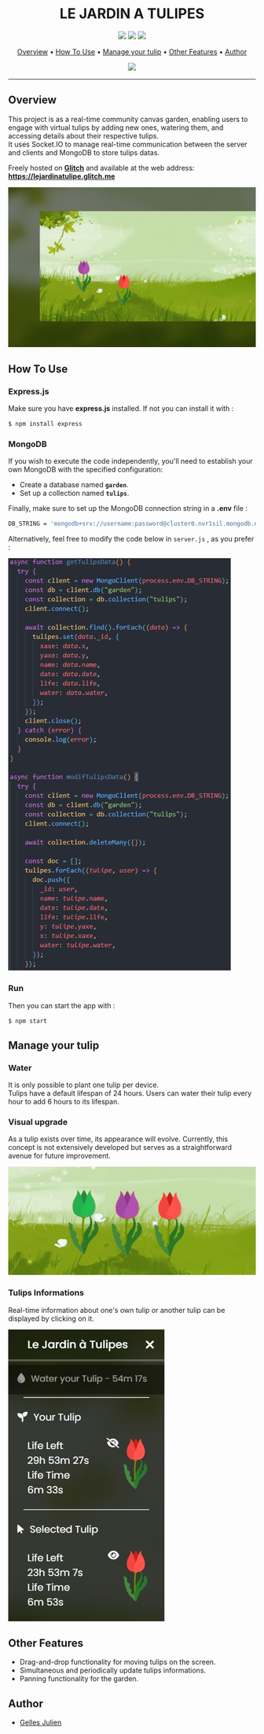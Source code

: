 <h1 align="center">
LE JARDIN A TULIPES
</h1>

<p align="center">
<a href="https://developer.mozilla.org/en-US/docs/Web/JavaScript"><img src="https://img.shields.io/badge/JavaScript-F7DF1E?style=for-the-badge&logo=javascript&logoColor=black"></a>
<a href="https://expressjs.com"><img src="https://img.shields.io/badge/Express.js-404D59?style=for-the-badge"></a>
<a href="https://www.mongodb.com/"><img src="https://img.shields.io/badge/MongoDB-4EA94B?style=for-the-badge&logo=mongodb&logoColor=white"></a>
</p>

<p align="center">
<a href="#overview">Overview</a> • <a href="#how-to-use">How To Use</a> • <a href="#manage-your-tulip">Manage your tulip</a> • <a href="#other-features">Other Features</a> • <a href="#author">Author</a><br>
</p>

<p align="center">
<img src="https://cdn.glitch.global/8c20220c-af71-4768-a86a-e5f46714c3b4/tulipe.png?v=1677883683788">
</p>

---

## Overview

This project is as a real-time community canvas garden, enabling users to engage with virtual tulips by adding new ones, watering them, and accessing details about their respective tulips.<br>
It uses Socket.IO to manage real-time communication between the server and clients and MongoDB to store tulips datas.

Freely hosted on **[Glitch](https://glitch.com/)** and available at the web address: **https://lejardinatulipe.glitch.me**

<img src="img/garden.jpg">

## How To Use

### Express.js

Make sure you have **express.js** installed. If not you can install it with :

```bash
$ npm install express
```

### MongoDB

If you wish to execute the code independently, you'll need to establish your own MongoDB with the specified configuration:

- Create a database named **`garden`**.
- Set up a collection named **`tulips`**.

Finally, make sure to set up the MongoDB connection string in a **.env** file :

```bash
DB_STRING = 'mongodb+srv://username:password@cluster0.nvr1sil.mongodb.net/?retryWrites=true&w=majority' #Write here your own MongoDB URI connection string
```

Alternatively, feel free to modify the code below in `server.js` , as you prefer :

<img src="img/mongoSetup.jpg">

### Run

Then you can start the app with :

```bash
$ npm start
```

## Manage your tulip

### Water

It is only possible to plant one tulip per device.<br>
Tulips have a default lifespan of 24 hours.
Users can water their tulip every hour to add 6 hours to its lifespan.

### Visual upgrade

As a tulip exists over time, its appearance will evolve. Currently, this concept is not extensively developed but serves as a straightforward avenue for future improvement.

<img src="img/tulipes.jpg">

### Tulips Informations

Real-time information about one's own tulip or another tulip can be displayed by clicking on it.

<img src="img/stats.jpg">

## Other Features

- Drag-and-drop functionality for moving tulips on the screen.
- Simultaneous and periodically update tulips informations.
- Panning functionality for the garden.

## Author

- [Gelles Julien](https://www.github.com/julien-gelles)

